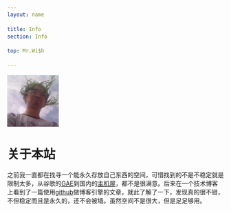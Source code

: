 ```yaml
---
layout: name

title: Info
section: Info

top: Mr.Wi$h

---
```


<img class='inset right' src='/files/images/wish.png' title='Mark Reid' alt='Photo of Mark Reid with long hair' width='120px' />


关于本站
===============
之前我一直都在找寻一个能永久存放自己东西的空间，可惜找到的不是不稳定就是限制太多，从谷歌的[GAE][gae]到国内的[主机屋][zjw]，都不是很满意。后来在一个技术博客上看到了一篇使用[github][git]做博客引擎的文章，就此了解了一下，发现真的很不错，不但稳定而且是永久的，还不会被墙。虽然空间不是很大，但是足足够用。

[git]:http://www.github.com
[gae]:http://appengine.google.com
[zjw]:http://www.zhujiwu.com